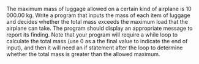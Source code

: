 The maximum mass of luggage allowed on a certain kind of airplane is 10 000.00 kg. Write a program that
inputs the mass of each item of luggage and decides whether the total mass exceeds the maximum load that
the airplane can take.
The program should display an appropriate message to report its finding.
Note that your program will require a while loop to calculate the total mass (use 0 as a the final value to
indicate the end of input), and then it will need an if statement after the loop to determine whether the
total mass is greater than the allowed maximum.
